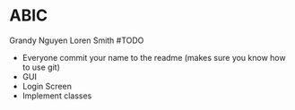 # ABIC

Grandy Nguyen
Loren Smith
#TODO
- Everyone commit your name to the readme (makes sure you know how to use git)
- GUI
- Login Screen
- Implement classes
